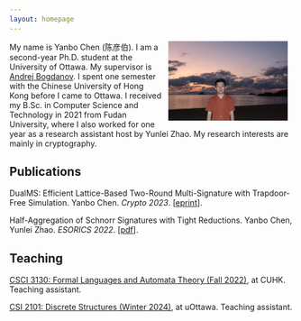 ```yaml
---
layout: homepage
---
```


<!-- ## About Me -->

<img align="right" width="42%" hspace="10" src="./imgs/my_photo.jpg">

My name is Yanbo Chen (陈彦伯). I am a second-year Ph.D. student at the University of Ottawa. My supervisor is [Andrej Bogdanov](https://andrejb.net/). I spent one semester with the Chinese University of Hong Kong before I came to Ottawa. I received my B.Sc. in Computer Science and Technology in 2021 from Fudan University, where I also worked for one year as a research assistant host by Yunlei Zhao. My research interests are mainly in cryptography.

## Publications

<!-- [The full list of my publications](./full_list.html). -->

DualMS: Efficient Lattice-Based Two-Round Multi-Signature with Trapdoor-Free Simulation. Yanbo Chen. *Crypto 2023*. [[eprint](https://eprint.iacr.org/2023/263)].

Half-Aggregation of Schnorr Signatures with Tight Reductions. Yanbo Chen, Yunlei Zhao. *ESORICS 2022*. [[pdf](http://yanbo-chen.github.io/files/2022_agg.pdf)].

## Teaching

[CSCI 3130: Formal Languages and Automata Theory (Fall 2022)](https://www.cse.cuhk.edu.hk/~siuon/csci3130-f22/), at CUHK. Teaching assistant.

[CSI 2101: Discrete Structures (Winter 2024)](https://andrejb.net/csi2101/), at uOttawa. Teaching assistant.
